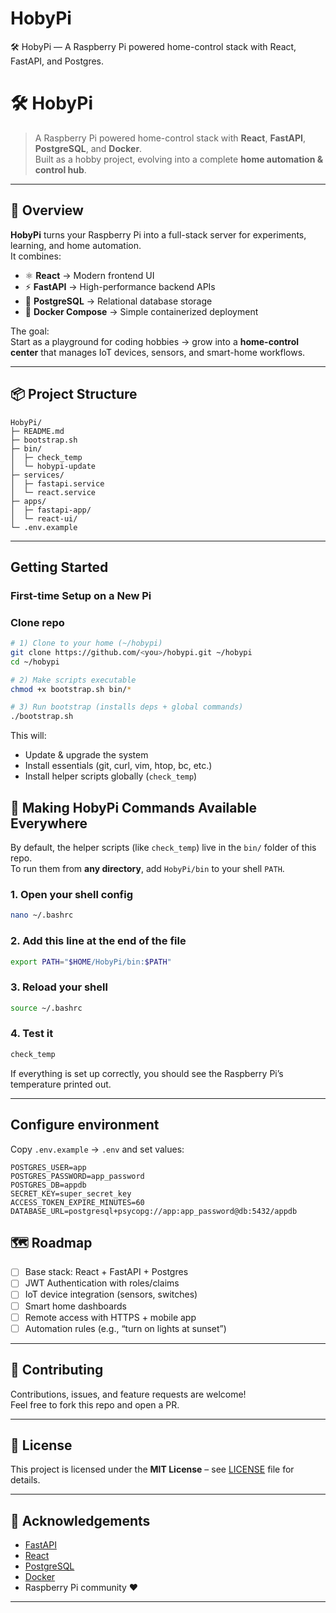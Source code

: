 # HobyPi
🛠️ HobyPi — A Raspberry Pi powered home-control stack with React, FastAPI, and Postgres.
# 🛠️ HobyPi

> A Raspberry Pi powered home-control stack with **React**, **FastAPI**, **PostgreSQL**, and **Docker**.  
> Built as a hobby project, evolving into a complete **home automation & control hub**.

---

## 🚀 Overview

**HobyPi** turns your Raspberry Pi into a full-stack server for experiments, learning, and home automation.  
It combines:

- ⚛️ **React** → Modern frontend UI  
- ⚡ **FastAPI** → High-performance backend APIs  
- 🐘 **PostgreSQL** → Relational database storage  
- 🐳 **Docker Compose** → Simple containerized deployment  

The goal:  
Start as a playground for coding hobbies → grow into a **home-control center** that manages IoT devices, sensors, and smart-home workflows.

---

## 📦 Project Structure

```
HobyPi/
├─ README.md
├─ bootstrap.sh
├─ bin/
│  ├─ check_temp
│  └─ hobypi-update
├─ services/
│  ├─ fastapi.service
│  └─ react.service
├─ apps/
│  ├─ fastapi-app/
│  └─ react-ui/
└─ .env.example
```

---

## Getting Started

### First-time Setup on a New Pi

### Clone repo
```bash
# 1) Clone to your home (~/hobypi)
git clone https://github.com/<you>/hobypi.git ~/hobypi
cd ~/hobypi

# 2) Make scripts executable
chmod +x bootstrap.sh bin/*

# 3) Run bootstrap (installs deps + global commands)
./bootstrap.sh
```
This will:
- Update & upgrade the system  
- Install essentials (git, curl, vim, htop, bc, etc.)  
- Install helper scripts globally (`check_temp`)

## 🔧 Making HobyPi Commands Available Everywhere

By default, the helper scripts (like `check_temp`) live in the `bin/` folder of this repo.  
To run them from **any directory**, add `HobyPi/bin` to your shell `PATH`.

### 1. Open your shell config
```bash
nano ~/.bashrc
```

### 2. Add this line at the end of the file
```bash
export PATH="$HOME/HobyPi/bin:$PATH"
```

### 3. Reload your shell
```bash
source ~/.bashrc
```

### 4. Test it
```bash
check_temp
```

If everything is set up correctly, you should see the Raspberry Pi’s temperature printed out.

---

## Configure environment
Copy `.env.example` → `.env` and set values:
```env
POSTGRES_USER=app
POSTGRES_PASSWORD=app_password
POSTGRES_DB=appdb
SECRET_KEY=super_secret_key
ACCESS_TOKEN_EXPIRE_MINUTES=60
DATABASE_URL=postgresql+psycopg://app:app_password@db:5432/appdb
```

## 🗺️ Roadmap

- [ ] Base stack: React + FastAPI + Postgres  
- [ ] JWT Authentication with roles/claims  
- [ ] IoT device integration (sensors, switches)  
- [ ] Smart home dashboards  
- [ ] Remote access with HTTPS + mobile app  
- [ ] Automation rules (e.g., “turn on lights at sunset”)  

---

## 🤝 Contributing

Contributions, issues, and feature requests are welcome!  
Feel free to fork this repo and open a PR.

---

## 📜 License

This project is licensed under the **MIT License** – see [LICENSE](LICENSE) file for details.

---

## 🌟 Acknowledgements

- [FastAPI](https://fastapi.tiangolo.com/)  
- [React](https://react.dev/)  
- [PostgreSQL](https://www.postgresql.org/)  
- [Docker](https://www.docker.com/)  
- Raspberry Pi community ❤️

---

